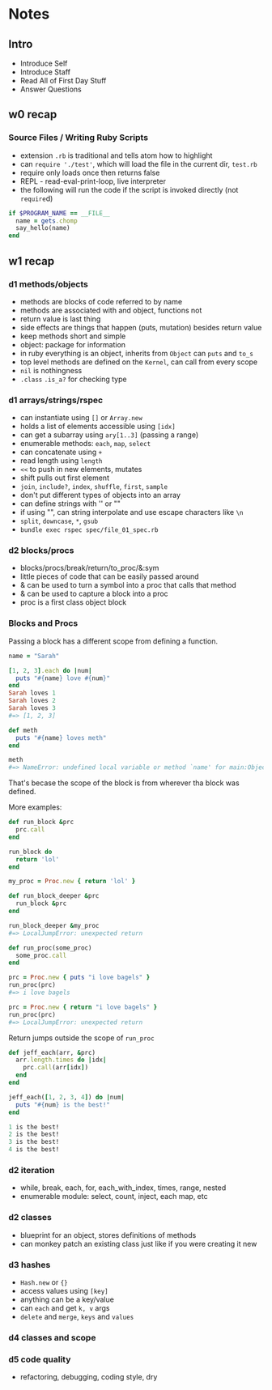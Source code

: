# Notes

## Intro
* Introduce Self
* Introduce Staff
* Read All of First Day Stuff
* Answer Questions

## w0 recap
### Source Files / Writing Ruby Scripts
* extension `.rb` is traditional and tells atom how to highlight
* can `require './test'`, which will load the file in the current dir, `test.rb`
* require only loads once then returns false
* REPL - read-eval-print-loop, live interpreter
* the following will run the code if the script is invoked directly (not `require`d)

```ruby
if $PROGRAM_NAME == __FILE__
  name = gets.chomp
  say_hello(name)
end
```

## w1 recap
### d1 methods/objects
* methods are blocks of code referred to by name
* methods are associated with and object, functions not
* return value is last thing
* side effects are things that happen (puts, mutation) besides return value
* keep methods short and simple
* object: package for information
* in ruby everything is an object, inherits from `Object` can `puts` and `to_s`
* top level methods are defined on the `Kernel`, can call from every scope
* `nil` is nothingness
* `.class` `.is_a?` for checking type

### d1 arrays/strings/rspec
* can instantiate using `[]` or `Array.new`
* holds a list of elements accessible using `[idx]`
* can get a subarray using `ary[1..3]` (passing a range)
* enumerable methods: `each`, `map`, `select`
* can concatenate using `+`
* read length using `length`
* `<<` to push in new elements, mutates
* shift pulls out first element
* `join`, `include?`, `index`, `shuffle`, `first`, `sample`
* don't put different types of objects into an array
* can define strings with '' or ""
* if using "", can string interpolate and use escape characters like `\n`
* `split`, `downcase`, `*`, `gsub`
* `bundle exec rspec spec/file_01_spec.rb`

### d2 blocks/procs
* blocks/procs/break/return/to_proc/&:sym
* little pieces of code that can be easily passed around
* & can be used to turn a symbol into a proc that calls that method
* & can be used to capture a block into a proc
* proc is a first class object block
### Blocks and Procs

Passing a block has a different scope from defining a function.
``` ruby
name = "Sarah"

[1, 2, 3].each do |num|
  puts "#{name} love #{num}"
end
Sarah loves 1
Sarah loves 2
Sarah loves 3
#=> [1, 2, 3]

def meth
  puts "#{name} loves meth"
end

meth
#=> NameError: undefined local variable or method `name' for main:Object
```
That's becase the scope of the block is from wherever tha block was defined.

More examples:

``` ruby
def run_block &prc
  prc.call
end

run_block do
  return 'lol'
end

my_proc = Proc.new { return 'lol' }

def run_block_deeper &prc
  run_block &prc
end

run_block_deeper &my_proc
#=> LocalJumpError: unexpected return
```

``` ruby
def run_proc(some_proc)
  some_proc.call
end

prc = Proc.new { puts "i love bagels" }
run_proc(prc)
#=> i love bagels

prc = Proc.new { return "i love bagels" }
run_proc(prc)
#=> LocalJumpError: unexpected return

```
Return jumps outside the scope of `run_proc`


``` ruby
def jeff_each(arr, &prc)
  arr.length.times do |idx|
    prc.call(arr[idx])
  end
end

jeff_each([1, 2, 3, 4]) do |num|
  puts "#{num} is the best!"
end

1 is the best!
2 is the best!
3 is the best!
4 is the best!
```



### d2 iteration
* while, break, each, for, each_with_index, times, range, nested
* enumerable module: select, count, inject, each map, etc

### d2 classes
* blueprint for an object, stores definitions of methods
* can monkey patch an existing class just like if you were creating it new

### d3 hashes
* `Hash.new` or `{}`
* access values using `[key]`
* anything can be a key/value
* can `each` and get `k, v` args
* `delete` and `merge`, `keys` and `values`

### d4 classes and scope
### d5 code quality
* refactoring, debugging, coding style, dry
